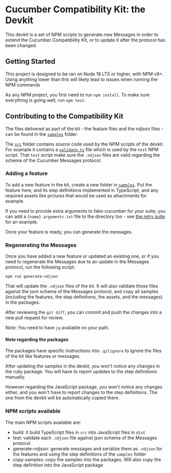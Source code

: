 # Cucumber Compatibility Kit: the Devkit

This devkit is a set of NPM scripts to generate new Messages in order to
extend the Cucumber Compatibility Kit, or to update it after the protocol has
been changed.

## Getting Started

This project is designed to be ran on Node 18 LTS or higher, with NPM v9+. Using anything
lower than this will likely lead to issues when running the NPM commands

As any NPM project, you first need to run `npm install`. To make sure everything
is going well, run `npm test`.

## Contributing to the Compatibility Kit

The files delivered as part of the kit - the feature files and the ndjson files -
can be found in the [`samples`](./samples) folder.

The [`src`](.src) folder contains source code used by the NPM scripts of the devkit.
For example it contains a [`validate.ts`](./samples/validate.ts) file which is
used by the `test` NPM script. That `test` script make sure the `.ndjson` files
are valid regarding the schema of the Cucumber Messages protocol.

### Adding a feature

To add a new feature in the kit, create a new folder in [`samples`](./samples).
Put the feature here, and its step definitions implemented in TypeScript, and
any required assets like pictures that would be used as attachments for example.

If you need to provide extra arguments to fake-cucumber for your suite, you can add
a `{name}.arguments.txt` file to the directory too - see [the retry suite](./samples/retry/retry.arguments.txt) for an example.

Once your feature is ready, you can generate the messages.

### Regenerating the Messages

Once you have added a new feature or updated an existing one, or if you need
to regenerate the Messages due to an update in the Messages protocol, run the
following script:

    npm run generate-ndjson

That will update the `.ndjson` files of the kit. It will also validate those
files against the json schema of the Messages protocol, and copy all samples
(including the features, the step definitions, the assets, and the messages)
in the packages.

After reviewing the `git diff`, you can commit and push the changes into a new
pull request for review.

Note: You need to have `jq` available on your path.

#### Note regarding the packages

The packages have specific instructions into `.gitignore` to ignore the files
of the kit like features or messages.

After updating the samples in the devkit, you won't notice any changes in the
ruby package. You will have to report updates to the step definitions manually.

However regarding the JavaScript package, you won't notice any changes either,
and you won't have to report changes to the step definitions. The one from the
devkit will be automatically copied there.

### NPM scripts available

The main NPM scripts available are:

- build: it build TypeScript files in `src` into JavaScript files in `dist`
- test: validate each `.ndjson` file against json schema of the Messages protocol
- generate-ndjson: generate messages and serialize them as `.ndjson` for the
  features and using the step definitions of the `samples` folder
- copy-samples: copy the samples into the packages. Will also copy the step
  definition into the JavaScript package
